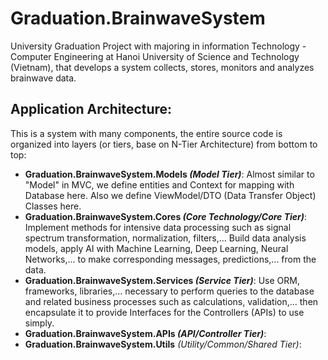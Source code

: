 # Graduation.BrainwaveSystem
University Graduation Project with majoring in information Technology - Computer Engineering at Hanoi University of Science and Technology (Vietnam), that develops a system collects, stores, monitors and analyzes brainwave data.

## Application Architecture:
This is a system with many components, the entire source code is organized into layers (or tiers, base on N-Tier Architecture) from bottom to top:
- **Graduation.BrainwaveSystem.Models _(Model Tier)_**: Almost similar to "Model" in MVC, we define entities and Context for mapping with Database here. Also we define ViewModel/DTO (Data Transfer Object) Classes here.
- **Graduation.BrainwaveSystem.Cores _(Core Technology/Core Tier)_**: Implement methods for intensive data processing such as signal spectrum transformation, normalization, filters,... Build data analysis models, apply AI with Machine Learning, Deep Learning, Neural Networks,... to make corresponding messages, predictions,... from the data.
- **Graduation.BrainwaveSystem.Services _(Service Tier)_**: Use ORM, frameworks, libraries,... necessary to perform queries to the database and related business processes such as calculations, validation,... then encapsulate it to provide Interfaces for the Controllers (APIs) to use simply.
- **Graduation.BrainwaveSystem.APIs _(API/Controller Tier)_**: 
- **Graduation.BrainwaveSystem.Utils** _(Utility/Common/Shared Tier)_:
